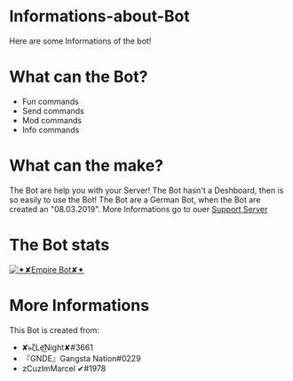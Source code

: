 # Informations-about-Bot
Here are some Informations of the bot!

# What can the Bot?
- Fun commands
- Send commands
- Mod commands
- Info commands

# What can the make?
The Bot are help you with your Server!
The Bot hasn't a Deshboard, then is so easily to use the Bot!
The Bot are a German Bot, when the Bot are created an "08.03.2019".
More Informations go to ouer <a href="https://discord.gg/DjX65ST" target="_blank">Support Server</a>

# The Bot stats
<a href="https://discordbots.org/bot/553270869640740894" >
  <img src="https://discordbots.org/api/widget/553270869640740894.svg" alt="✦✘Empire Bot✘✦" />
</a>

# More Informations
This Bot is created from:
- ✘๖̶̶̶ζLe͜͡Night✘#3661
- 『GNDE』Gangsta Nation#0229
- zCuzImMarcel ✔#1978
